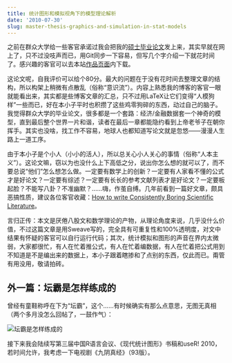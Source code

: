 ```yaml
---
title: 统计图形和模拟视角下的模型理论解析
date: '2010-07-30'
slug: master-thesis-graphics-and-simulation-in-stat-models
---
```


之前在群众大学给一些客官承诺过我会把我的[硕士毕业论文](https://github.com/downloads/yihui/yihui.github.com/master-thesis-Yihui-Xie.pdf)发上来，其实早就在网上了，只不过没吱声而已，用Git同步一下容易，但写几个字介绍一下就花时间了。感兴趣的客官可以去本站[作品页面](/cn/publication/)内下载。

这论文呢，自我评价可以给个80分。最大的问题在于没有花时间去整理文章的结构，所以构架上稍微有点散乱（俗称“意识流”）。内容上熟悉我的博客的客官一眼就能看出来，其实都是些博客文章的汇总，只不过用LaTeX让它们变得“人模狗样”一些而已，好在本小子平时也积攒了这些鸡零狗碎的东西，动过自己的脑子。我觉得群众大学的毕业论文，很多都是一个套路：经济/金融数据套一个神奇的模型，直到最后整个世界一片和谐，读者在最后一章都能隐约看到上帝老爷子在朝你挥手。其实也没啥，找工作不容易，地球人也都知道写论文就是忽悠——漫漫人生路上一道工序。

由于本小子是个小人（小小的活人），所以总关心小人关心的事情（俗称“人本主义”）。这论文嘛，窃以为也没什么上下高低之分，说出你怎么想的就可以了，而不要总说“他们”怎么想怎么做。一定要有数学上的创新？一定要有人家看不懂的公式才是好论文？一定要有综述？一定要有长长的参考文献列表才是好论文？一定要板起脸？不能写八卦？不准幽默？……嗨，作茧自缚。几年前看到一篇好文章，颇具恶搞性质，建议各位客官收藏：[How to write Consistently Boring Scientific Literature](http://www.philippeweil.com/links/BoringWriting.pdf)。

言归正传：本文是厌倦八股文和数学理论的产物，从理论角度来说，几乎没什么价值，不过这篇文章是用Sweave写的，完全具有可重复性和100%透明度，对文中结果有怀疑的客官可以自行运行代码；其次，统计模拟和图形的声音在界内太微弱，大家都很忙，有人在忙着推公式，有人在忙着编数据，有人在忙着把公式用到不知道是不是编出来的数据上，本小子跟着瞎掺和了点别的东西，仅此而已。甭管有用没用，敬请拍砖。

## 外一篇：坛霸是怎样练成的

曾经有童鞋称呼在下为“坛霸”，这个……有时候确实有那么点意思，无图无真相（两个多月没怎么回帖了，一鼓作气）：

![坛霸是怎样练成的](https://db.yihui.org/imgur/SxJ0Y.gif)

接下来我会陆续写第三届中国R语言会议、《现代统计图形》书稿和useR! 2010，若时间允许，我考虑一下电视剧《九阴真经》（93版）。


